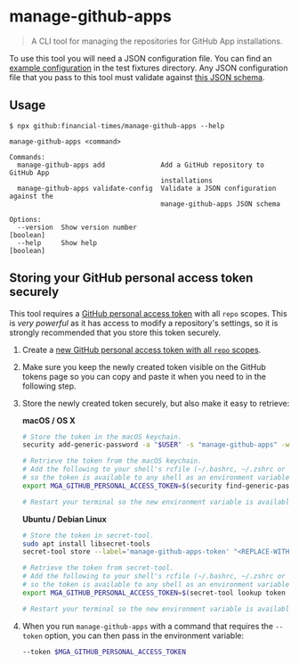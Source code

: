 # manage-github-apps

> A CLI tool for managing the repositories for GitHub App installations.

To use this tool you will need a JSON configuration file. You can find an
[example configuration](test/fixtures/config/valid.json) in the test fixtures
directory. Any JSON configuration file that you pass to this tool must validate
against [this JSON schema](schemas/config.schema.json). 

## Usage

```
$ npx github:financial-times/manage-github-apps --help

manage-github-apps <command>

Commands:
  manage-github-apps add              Add a GitHub repository to GitHub App
                                      installations
  manage-github-apps validate-config  Validate a JSON configuration against the
                                      manage-github-apps JSON schema

Options:
  --version  Show version number                                       [boolean]
  --help     Show help                                                 [boolean]
```

## Storing your GitHub personal access token securely

This tool requires a [GitHub personal access token](https://help.github.com/articles/creating-a-personal-access-token-for-the-command-line/)
with all `repo` scopes. This is _very powerful_ as it has access to modify a
repository's settings, so it is strongly recommended that you store this token
securely.

1. Create a [new GitHub personal access token with all `repo` scopes](https://github.com/settings/tokens/new?description=Manage%20GitHub%20Apps%20CLI&scopes=repo "Click here to create a new GitHub personal access token").

2. Make sure you keep the newly created token visible on the GitHub tokens page
so you can copy and paste it when you need to in the following step.

3. Store the newly created token securely, but also make it easy to retrieve:

    **macOS / OS X**

    ```sh
    # Store the token in the macOS keychain.
    security add-generic-password -a "$USER" -s "manage-github-apps" -w "<REPLACE-WITH-YOUR-GITHUB-PERSONAL-ACCESS-TOKEN>"

    # Retrieve the token from the macOS keychain.
    # Add the following to your shell's rcfile (~/.bashrc, ~/.zshrc or ~/.config/fish/config.fish)
    # so the token is available to any shell as an environment variable:
    export MGA_GITHUB_PERSONAL_ACCESS_TOKEN=$(security find-generic-password -a "$USER" -s "manage-github-apps" -w)

    # Restart your terminal so the new environment variable is available.
    ```

    **Ubuntu / Debian Linux**

    ```sh
    # Store the token in secret-tool.
    sudo apt install libsecret-tools
    secret-tool store --label='manage-github-apps-token' "<REPLACE-WITH-YOUR-GITHUB-PERSONAL-ACCESS-TOKEN>" "manage-github-apps"

    # Retrieve the token from secret-tool.
    # Add the following to your shell's rcfile (~/.bashrc, ~/.zshrc or ~/.config/fish/config.fish)
    # so the token is available to any shell as an environment variable:
    export MGA_GITHUB_PERSONAL_ACCESS_TOKEN=$(secret-tool lookup token "manage-github-apps")

    # Restart your terminal so the new environment variable is available.
    ```

4. When you run `manage-github-apps` with a command that requires the `--token`
   option, you can then pass in the environment variable:

    ```sh
    --token $MGA_GITHUB_PERSONAL_ACCESS_TOKEN
    ```

